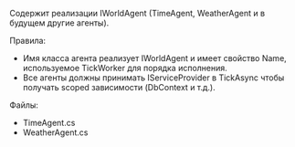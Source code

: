 Содержит реализации IWorldAgent (TimeAgent, WeatherAgent и в будущем другие агенты).

Правила:
- Имя класса агента реализует IWorldAgent и имеет свойство Name, используемое TickWorker для порядка исполнения.
- Все агенты должны принимать IServiceProvider в TickAsync чтобы получать scoped зависимости (DbContext и т.д.).

Файлы:
- TimeAgent.cs
- WeatherAgent.cs
